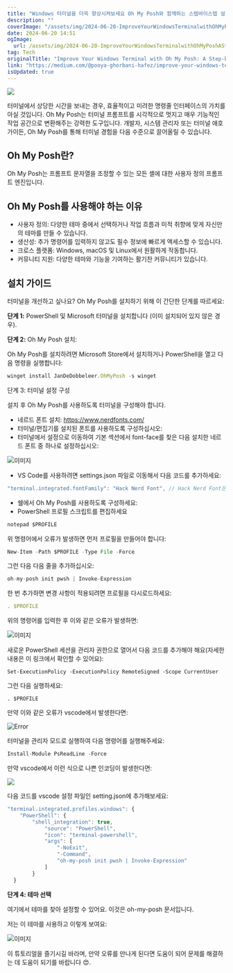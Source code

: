 ```yaml
---
title: "Windows 터미널을 더욱 향상시켜보세요 Oh My Posh와 함께하는 스텝바이스텝 설치 가이드 VSCode 설정 포함"
description: ""
coverImage: "/assets/img/2024-06-20-ImproveYourWindowsTerminalwithOhMyPoshAStep-by-StepInstallationGuidevscodesetupincluded_0.png"
date: 2024-06-20 14:51
ogImage:
  url: /assets/img/2024-06-20-ImproveYourWindowsTerminalwithOhMyPoshAStep-by-StepInstallationGuidevscodesetupincluded_0.png
tag: Tech
originalTitle: "Improve Your Windows Terminal with Oh My Posh: A Step-by-Step Installation Guide(vscode setup included)"
link: "https://medium.com/@pooya-ghorbani-hafez/improve-your-windows-terminal-with-oh-my-posh-a-step-by-s-ep-installation-guide-vscode-setup-92252a279477"
isUpdated: true
---
```


<img src="/assets/img/2024-06-20-ImproveYourWindowsTerminalwithOhMyPoshAStep-by-StepInstallationGuidevscodesetupincluded_0.png" />

터미널에서 상당한 시간을 보내는 경우, 효율적이고 미려한 명령줄 인터페이스의 가치를 아실 것입니다. Oh My Posh는 터미널 프롬프트를 시각적으로 멋지고 매우 기능적인 작업 공간으로 변환해주는 강력한 도구입니다. 개발자, 시스템 관리자 또는 터미널 애호가이든, Oh My Posh를 통해 터미널 경험을 다음 수준으로 끌어올릴 수 있습니다.

## Oh My Posh란?

Oh My Posh는 프롬프트 문자열을 조정할 수 있는 모든 셸에 대한 사용자 정의 프롬프트 엔진입니다.

<!-- cozy-coder - 수평 -->

<ins class="adsbygoogle"
     style="display:block"
     data-ad-client="ca-pub-4877378276818686"
     data-ad-slot="1107185301"
     data-ad-format="auto"
     data-full-width-responsive="true"></ins>

<script>
     (adsbygoogle = window.adsbygoogle || []).push({});
</script>

## Oh My Posh를 사용해야 하는 이유

- 사용자 정의: 다양한 테마 중에서 선택하거나 작업 흐름과 미적 취향에 맞게 자신만의 테마를 만들 수 있습니다.
- 생산성: 추가 명령어를 입력하지 않고도 필수 정보에 빠르게 액세스할 수 있습니다.
- 크로스 플랫폼: Windows, macOS 및 Linux에서 원활하게 작동합니다.
- 커뮤니티 지원: 다양한 테마와 기능을 기여하는 활기찬 커뮤니티가 있습니다.

## 설치 가이드

터미널을 개선하고 싶나요? Oh My Posh를 설치하기 위해 이 간단한 단계를 따르세요:

<!-- cozy-coder - 수평 -->

<ins class="adsbygoogle"
     style="display:block"
     data-ad-client="ca-pub-4877378276818686"
     data-ad-slot="1107185301"
     data-ad-format="auto"
     data-full-width-responsive="true"></ins>

<script>
     (adsbygoogle = window.adsbygoogle || []).push({});
</script>

**단계 1:** PowerShell 및 Microsoft 터미널을 설치합니다 (이미 설치되어 있지 않은 경우).

**단계 2:** Oh My Posh 설치:

Oh My Posh를 설치하려면 Microsoft Store에서 설치하거나 PowerShell을 열고 다음 명령을 실행합니다:

```js
winget install JanDeDobbeleer.OhMyPosh -s winget
```

<!-- cozy-coder - 수평 -->

<ins class="adsbygoogle"
     style="display:block"
     data-ad-client="ca-pub-4877378276818686"
     data-ad-slot="1107185301"
     data-ad-format="auto"
     data-full-width-responsive="true"></ins>

<script>
     (adsbygoogle = window.adsbygoogle || []).push({});
</script>

단계 3: 터미널 설정 구성

설치 후 Oh My Posh를 사용하도록 터미널을 구성해야 합니다.

- 네르드 폰트 설치: https://www.nerdfonts.com/
- 터미널/편집기를 설치된 폰트를 사용하도록 구성하십시오:
- 터미널에서 설정으로 이동하여 기본 섹션에서 font-face를 찾은 다음 설치한 네르드 폰트 중 하나로 설정하십시오:

![이미지](/assets/img/2024-06-20-ImproveYourWindowsTerminalwithOhMyPoshAStep-by-StepInstallationGuidevscodesetupincluded_1.png)

<!-- cozy-coder - 수평 -->

<ins class="adsbygoogle"
     style="display:block"
     data-ad-client="ca-pub-4877378276818686"
     data-ad-slot="1107185301"
     data-ad-format="auto"
     data-full-width-responsive="true"></ins>

<script>
     (adsbygoogle = window.adsbygoogle || []).push({});
</script>

- VS Code를 사용하려면 settings.json 파일로 이동해서 다음 코드를 추가하세요:

```js
"terminal.integrated.fontFamily": "Hack Nerd Font", // Hack Nerd Font은 내가 설치한 글꼴의 이름입니다
```

- 쉘에서 Oh My Posh를 사용하도록 구성하세요:
- PowerShell 프로필 스크립트를 편집하세요

```js
notepad $PROFILE
```

<!-- cozy-coder - 수평 -->

<ins class="adsbygoogle"
     style="display:block"
     data-ad-client="ca-pub-4877378276818686"
     data-ad-slot="1107185301"
     data-ad-format="auto"
     data-full-width-responsive="true"></ins>

<script>
     (adsbygoogle = window.adsbygoogle || []).push({});
</script>

위 명령어에서 오류가 발생하면 먼저 프로필을 만들어야 합니다:

```js
New-Item -Path $PROFILE -Type File -Force
```

그런 다음 다음 줄을 추가하십시오:

```js
oh-my-posh init pwsh | Invoke-Expression
```

<!-- cozy-coder - 수평 -->

<ins class="adsbygoogle"
     style="display:block"
     data-ad-client="ca-pub-4877378276818686"
     data-ad-slot="1107185301"
     data-ad-format="auto"
     data-full-width-responsive="true"></ins>

<script>
     (adsbygoogle = window.adsbygoogle || []).push({});
</script>

한 번 추가하면 변경 사항이 적용되려면 프로필을 다시로드하세요:

```js
. $PROFILE
```

위의 명령어를 입력한 후 이와 같은 오류가 발생하면:

![이미지](/assets/img/2024-06-20-ImproveYourWindowsTerminalwithOhMyPoshAStep-by-StepInstallationGuidevscodesetupincluded_2.png)

<!-- cozy-coder - 수평 -->

<ins class="adsbygoogle"
     style="display:block"
     data-ad-client="ca-pub-4877378276818686"
     data-ad-slot="1107185301"
     data-ad-format="auto"
     data-full-width-responsive="true"></ins>

<script>
     (adsbygoogle = window.adsbygoogle || []).push({});
</script>

새로운 PowerShell 세션을 관리자 권한으로 열어서 다음 코드를 추가해야 해요(자세한 내용은 이 링크에서 확인할 수 있어요):

```shell
Set-ExecutionPolicy -ExecutionPolicy RemoteSigned -Scope CurrentUser
```

그런 다음 실행하세요:

```shell
. $PROFILE
```

<!-- cozy-coder - 수평 -->

<ins class="adsbygoogle"
     style="display:block"
     data-ad-client="ca-pub-4877378276818686"
     data-ad-slot="1107185301"
     data-ad-format="auto"
     data-full-width-responsive="true"></ins>

<script>
     (adsbygoogle = window.adsbygoogle || []).push({});
</script>

만약 이와 같은 오류가 vscode에서 발생한다면:

![Error](/assets/img/2024-06-20-ImproveYourWindowsTerminalwithOhMyPoshAStep-by-StepInstallationGuidevscodesetupincluded_3.png)

터미널을 관리자 모드로 실행하여 다음 명령어를 실행해주세요:

```js
Install-Module PsReadLine -Force
```

<!-- cozy-coder - 수평 -->

<ins class="adsbygoogle"
     style="display:block"
     data-ad-client="ca-pub-4877378276818686"
     data-ad-slot="1107185301"
     data-ad-format="auto"
     data-full-width-responsive="true"></ins>

<script>
     (adsbygoogle = window.adsbygoogle || []).push({});
</script>

만약 vscode에서 이런 식으로 나쁜 인코딩이 발생한다면:

<img src="/assets/img/2024-06-20-ImproveYourWindowsTerminalwithOhMyPoshAStep-by-StepInstallationGuidevscodesetupincluded_4.png" />

다음 코드를 vscode 설정 파일인 setting.json에 추가해보세요:

```js
"terminal.integrated.profiles.windows": {
    "PowerShell": {
        "shell_integration": true,
            "source": "PowerShell",
            "icon": "terminal-powershell",
            "args": [
                "-NoExit",
                "-Command",
                "oh-my-posh init pwsh | Invoke-Expression"
            ]
        }
  }
```

<!-- cozy-coder - 수평 -->

<ins class="adsbygoogle"
     style="display:block"
     data-ad-client="ca-pub-4877378276818686"
     data-ad-slot="1107185301"
     data-ad-format="auto"
     data-full-width-responsive="true"></ins>

<script>
     (adsbygoogle = window.adsbygoogle || []).push({});
</script>

**단계 4: 테마 선택**

여기에서 테마를 찾아 설정할 수 있어요. 이것은 oh-my-posh 문서입니다.

저는 이 테마를 사용하고 이렇게 보여요:

![이미지](/assets/img/2024-06-20-ImproveYourWindowsTerminalwithOhMyPoshAStep-by-StepInstallationGuidevscodesetupincluded_5.png)

<!-- cozy-coder - 수평 -->

<ins class="adsbygoogle"
     style="display:block"
     data-ad-client="ca-pub-4877378276818686"
     data-ad-slot="1107185301"
     data-ad-format="auto"
     data-full-width-responsive="true"></ins>

<script>
     (adsbygoogle = window.adsbygoogle || []).push({});
</script>

이 튜토리얼을 즐기시길 바라며, 만약 오류를 만나게 된다면 도움이 되어 문제를 해결하는 데 도움이 되기를 바랍니다 😍.
